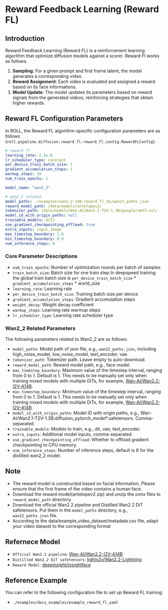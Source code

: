 # Reward Feedback Learning (Reward FL)

## Introduction

Reward Feedback Learning (Reward FL) is a reinforcement learning algorithm that optimize diffusion models against a scorer. Reward Fl works as follows:

1. **Sampling**: For a given prompt and first frame latent, the model generates a corresponding video.
2. **Reward Assignment**: Each video is evaluated and assigned a reward based on its face informations.
3. **Model Update**: The model updates its parameters based on reward signals from the generated videos, reinforcing strategies that obtain higher rewards.

## Reward FL Configuration Parameters

In ROLL, the Reward FL algorithm-specific configuration parameters are as follows (`roll.pipeline.diffusion.reward_fl.reward_fl_config.RewardFLConfig`):

```yaml
# reward fl
learning_rate: 2.5e-6
lr_scheduler_type: constant
per_device_train_batch_size: 1
gradient_accumulation_steps: 1
warmup_steps: 10
num_train_epochs: 1

model_name: "wan2_2"

# wan2_2 related
model_paths: ./examples/wan2.2-14B-reward_fl_ds/wan22_paths.json
reward_model_path: /data/models/antelopev2/
tokenizer_path: /data/models/Wan-AI/Wan2.1-T2V-1.3B/google/umt5-xxl/
model_id_with_origin_paths: null
trainable_models: dit2
use_gradient_checkpointing_offload: true
extra_inputs: input_image
max_timestep_boundary: 1.0
min_timestep_boundary: 0.9
num_inference_steps: 8
```

### Core Parameter Descriptions

- `num_train_epochs`: Number of optimization rounds per batch of samples
- `train_batch_size`: Batch size for one train step.In deepspeed training the global train batch size is `per_device_train_batch_size` \* `gradient_accumulation_steps` \* world_size
- `learning_rate`: Learning rate
- `per_device_train_batch_size`: Training batch size per device
- `gradient_accumulation_steps`: Gradient accumulation steps
- `weight_decay`: Weight decay coefficient
- `warmup_steps`: Learning rate warmup steps
- `lr_scheduler_type`: Learning rate scheduler type

### Wan2_2 Related Parameters

The following parameters related to Wan2_2 are as follows:
- `model_paths`: Model path of json file, e.g., `wan22_paths.json`, including high_noise_model, low_noise_model, text_encoder, vae.
- `tokenizer_path`: Tokenizer path. Leave empty to auto-download.
- `reward_model_path`: Reward model path, e.g., face model.
- `max_timestep_boundary`: Maximum value of the timestep interval, ranging from 0 to 1. Default is 1. This needs to be manually set only when training mixed models with multiple DiTs, for example, [Wan-AI/Wan2.2-I2V-A14B](https://modelscope.cn/models/Wan-AI/Wan2.2-I2V-A14B).
- `min_timestep_boundary`: Minimum value of the timestep interval, ranging from 0 to 1. Default is 1. This needs to be manually set only when training mixed models with multiple DiTs, for example, [Wan-AI/Wan2.2-I2V-A14B](https://modelscope.cn/models/Wan-AI/Wan2.2-I2V-A14B).
- `model_id_with_origin_paths`: Model ID with origin paths, e.g., Wan-AI/Wan2.1-T2V-1.3B:diffusion_pytorch_model*.safetensors. Comma-separated.
- `trainable_models`: Models to train, e.g., dit, vae, text_encoder.
- `extra_inputs`: Additional model inputs, comma-separated.
- `use_gradient_checkpointing_offload`: Whether to offload gradient checkpointing to CPU memory.
- `num_inference_steps`: Number of inference steps, default is 8 for the distilled wan2_2 model.


## Note
- The reward model is constructed based on facial information, Please ensure that the first frame of the video contains a human face.
- Download the reward model(antelopev2.zip) and unzip the onnx files to `reward_model_path` directory.
- Download the official Wan2.2 pipeline and Distilled Wan2.2 DiT safetensors. Put them in the `model_paths` directory, e.g., `wan22_paths.json` file.
- According to the data/example_video_dataset/metadata.csv file, adapt your video dataset to the corresponding format

## Refernece Model
- `Official Wan2.2 pipeline`: [Wan-AI/Wan2.2-I2V-A14B](https://modelscope.cn/models/Wan-AI/Wan2.2-I2V-A14B)
- `Distilled Wan2.2 DiT safetensors`: [lightx2v/Wan2.2-Lightning](https://huggingface.co/lightx2v/Wan2.2-Lightning/tree/main)
- `Reward Model`: [deepinsight/insightface](https://github.com/deepinsight/insightface/releases/download/v0.7/antelopev2.zip) 

## Reference Example

You can refer to the following configuration file to set up Reward FL training:
- `./examples/docs_examples/example_reward_fl.yaml`
